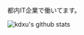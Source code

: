 都内IT企業で働いてます。

![kdxu's github stats](https://github-readme-stats.vercel.app/api?username=kdxu&show_icons=true&theme=tokyonight)
